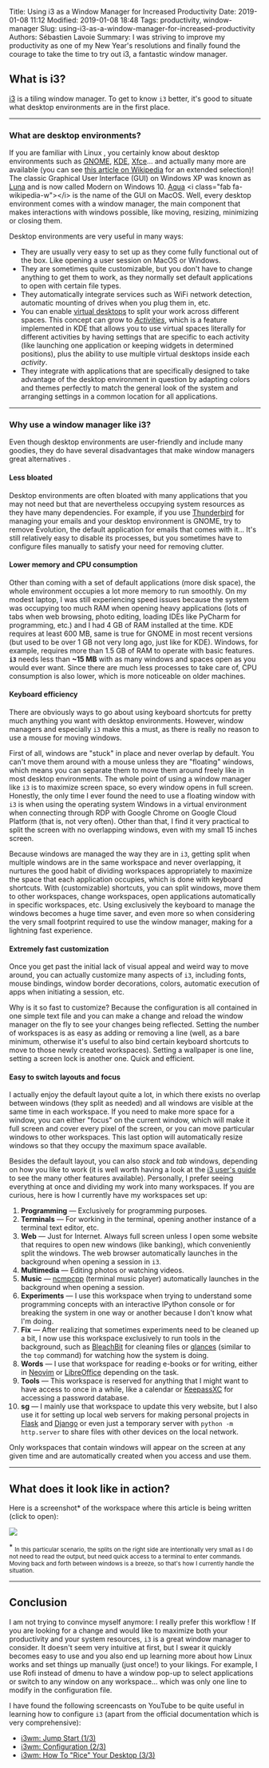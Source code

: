 Title: Using i3 as a Window Manager for Increased Productivity
Date: 2019-01-08 11:12
Modified: 2019-01-08 18:48
Tags: productivity, window-manager
Slug: using-i3-as-a-window-manager-for-increased-productivity
Authors: Sébastien Lavoie
Summary: I was striving to improve my productivity as one of my New Year's resolutions and finally found the courage to take the time to try out i3, a fantastic window manager.

## What is i3?

[i3](https://i3wm.org/) is a tiling window manager.  To get to know `i3` better, it's good to situate what desktop environments are in the first place.

----

### What are desktop <span style="white-space: nowrap">environments?</span>

If you are familiar with Linux <i class="fab fa-linux"></i>, you certainly know about desktop environments such as [GNOME](https://www.gnome.org/), [KDE](https://www.kde.org/), [Xfce](https://www.xfce.org/)... and actually many more are available (you can see [this article on Wikipedia](https://en.wikipedia.org/wiki/Desktop_environment) <i class="fab fa-wikipedia-w"></i> for an extended selection)! The classic Graphical User Interface (GUI) on Windows XP was known as [Luna](https://en.wikipedia.org/wiki/Luna_(theme)) <i class="fab fa-wikipedia-w"></i> and is now called Modern on Windows 10. [Aqua](https://en.wikipedia.org/wiki/Aqua_(user_interface)) <i class="fab fa-wikipedia-w"></i> is the name of the GUI on MacOS. Well, every desktop environment comes with a window manager, the main component that makes interactions with windows possible, like moving, resizing, minimizing or closing them.

Desktop environments are very useful in many ways:

- They are usually very easy to set up as they come fully functional out of the box. Like opening a user session on MacOS or Windows.
- They are sometimes quite customizable, but you don't have to change anything to get them to work, as they normally set default applications to open with certain file types.
- They automatically integrate services such as WiFi network detection, automatic mounting of drives when you plug them in, etc.
- You can enable [virtual desktops](https://en.wikipedia.org/wiki/Virtual_desktop) <i class="fab fa-wikipedia-w"></i> to split your work across different spaces. This concept can grow to _[Activities](https://docs.kde.org/trunk5/en/kde-workspace/plasma-desktop/activities-interface.html)_, which is a feature implemented in KDE that allows you to use virtual spaces literally for different activities by having settings that are specific to each activity (like launching one application or keeping widgets in determined positions), plus the ability to use multiple virtual desktops inside each _activity_.
- They integrate with applications that are specifically designed to take advantage of the desktop environment in question by adapting colors and themes perfectly to match the general look of the system and arranging settings in a common location for all applications.

----

### Why use a window manager like i3?

Even though desktop environments are user-friendly and include many goodies, they do have several disadvantages that make window managers great alternatives <i class="fas fa-thumbs-up"></i>.

#### Less bloated

Desktop environments are often bloated with many applications that you may not need but that are nevertheless occupying system resources as they have many dependencies. For example, if you use [Thunderbird](https://www.thunderbird.net) for managing your emails and your desktop environment is GNOME, try to remove Evolution, the default application for emails that comes with it... It's still relatively easy to disable its processes, but you sometimes have to configure files manually to satisfy your need for removing clutter.

#### Lower memory and CPU consumption

Other than coming with a set of default applications (more disk space), the whole environment occupies a lot more memory to run smoothly. On my modest laptop, I was still experiencing speed issues because the system was occupying too much RAM when opening heavy applications (lots of tabs when web browsing, photo editing, loading IDEs like PyCharm for programming, etc.) and I had 4 GB of RAM installed at the time. KDE requires at least 600 MB, same is true for GNOME in most recent versions (but used to be over 1 GB not very long ago, just like for KDE). Windows, for example, requires more than 1.5 GB of RAM to operate with basic features. **`i3`** needs less than **~15 MB** with as many windows and spaces open as you would ever want. Since there are much less processes to take care of, CPU consumption is also lower, which is more noticeable on older machines.

#### Keyboard efficiency

There are obviously ways to go about using keyboard shortcuts for pretty much anything you want with desktop environments. However, window managers and especially `i3` make this a must, as there is really no reason to use a mouse for moving windows.

First of all, windows are "stuck" in place and never overlap by default. You can't move them around with a mouse unless they are "floating" windows, which means you can separate them to move them around freely like in most desktop environments. The whole point of using a window manager like `i3` is to maximize screen space, so every window opens in full screen. Honestly, the only time I ever found the need to use a floating window with `i3` is when using the operating system Windows in a virtual environment when connecting through RDP with Google Chrome on Google Cloud Platform (that is, not very often). Other than that, I find it very practical to split the screen with no overlapping windows, even with my small 15 inches screen.

Because windows are managed the way they are in `i3`, getting split when multiple windows are in the same workspace and never overlapping, it nurtures the good habit of dividing workspaces appropriately to maximize the space that each application occupies, which is done with keyboard shortcuts. With (customizable) shortcuts, you can split windows, move them to other workspaces, change workspaces, open applications automatically in specific workspaces, etc. Using exclusively the keyboard to manage the windows becomes a huge time saver, and even more so when considering the very small footprint required to use the window manager, making for a lightning fast experience.

#### Extremely fast customization

Once you get past the initial lack of visual appeal and weird way to move around, you can actually customize many aspects of `i3`, including fonts, mouse bindings, window border decorations, colors, automatic execution of apps when initiating a session, etc.

Why is it so fast to customize? Because the configuration is all contained in one simple text file and you can make a change and reload the window manager on the fly to see your changes being reflected. Setting the number of workspaces is as easy as adding or removing a line (well, as a bare minimum, otherwise it's useful to also bind certain keyboard shortcuts to move to those newly created workspaces). Setting a wallpaper is one line, setting a screen lock is another one. Quick and efficient.

#### Easy to switch layouts and focus

I actually enjoy the default layout quite a lot, in which there exists no overlap between windows (they split as needed) and all windows are visible at the same time in each workspace. If you need to make more space for a window, you can either "focus" on the current window, which will make it full screen and cover every pixel of the screen, or you can move particular windows to other workspaces. This last option will automatically resize windows so that they occupy the maximum space available.

Besides the default layout, you can also _stack_ and _tab_ windows, depending on how you like to work (it is well worth having a look at the [i3 user's guide](https://i3wm.org/docs/userguide.html) to see the many other features available). Personally, I prefer seeing everything at once and dividing my work into many workspaces. If you are curious, here is how I currently have my workspaces set up:

1. **Programming** — Exclusively for programming purposes.
2. **Terminals** — For working in the terminal, opening another instance of a terminal text editor, etc.
3. **Web** — Just for Internet. Always full screen unless I open some website that requires to open new windows (like banking), which conveniently split the windows. The web browser automatically launches in the background when opening a session in `i3`.
4. **Multimedia** — Editing photos or watching videos.
5. **Music** — [ncmpcpp](https://github.com/arybczak/ncmpcpp) (terminal music player) automatically launches in the background when opening a session.
6. **Experiments** — I use this workspace when trying to understand some programming concepts with an interactive IPython console or for breaking the system in one way or another because I don't know what I'm doing.
7. **Fix** — After realizing that sometimes experiments need to be cleaned up a bit, I now use this workspace exclusively to run tools in the background, such as [BleachBit](https://www.bleachbit.org) for cleaning files or [glances](https://nicolargo.github.io/glances/) (similar to the `top` command) for watching how the system is doing.
8. **Words** — I use that workspace for reading e-books or for writing, either in [Neovim](https://neovim.io/) or [LibreOffice](https://www.libreoffice.org/) depending on the task.
9. **Tools** — This workspace is reserved for anything that I might want to have access to once in a while, like a calendar or [KeepassXC](https://keepassxc.org/) for accessing a password database.
10. **sg** — I mainly use that workspace to update this very website, but I also use it for setting up local web servers for making personal projects in [Flask](http://flask.pocoo.org/) and [Django](https://www.djangoproject.com/) or even just a temporary server with `python -m http.server` to share files with other devices on the local network.

Only workspaces that contain windows will appear on the screen at any given time and are automatically created when you access and use them.

----

## What does it look like in action?

Here is a screenshot\* of the workspace where this article is being written (click to open):

<a href="{static}/images/posts/0005_using-i3-as-window-manager-for-increased-productivity/i3-example.png"><img src="{static}/images/posts/0005_using-i3-as-window-manager-for-increased-productivity/i3-example.png" class="max-size-img-post"></a>

\* <sub>In this particular scenario, the splits on the right side are intentionally very small as I do not need to read the output, but need quick access to a terminal to enter commands. Moving back and forth between windows is a breeze, so that's how I currently handle the situation.</sub> 


----

## Conclusion

I am not trying to convince myself anymore: I really prefer this workflow <i class="fas fa-grin-hearts"></i>! If you are looking for a change and would like to maximize both your productivity and your system resources, `i3` is a great window manager to consider. It doesn't seem very intuitive at first, but I swear it quickly becomes easy to use and you also end up learning more about how Linux works and set things up manually (just once!) to your likings. For example, I use Rofi instead of dmenu to have a window pop-up to select applications or switch to any window on any workspace... which was only one line to modify in the configuration file.

I have found the following screencasts on YouTube to be quite useful in learning how to configure `i3` (apart from the official documentation which is very comprehensive):

- [i3wm: Jump Start (1/3)](https://www.youtube.com/watch?v=j1I63wGcvU4)
- [i3wm: Configuration (2/3)](https://www.youtube.com/watch?v=8-S0cWnLBKg)
- [i3wm: How To "Rice" Your Desktop (3/3)](https://www.youtube.com/watch?v=ARKIwOlazKI)
